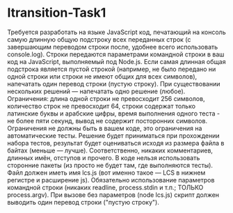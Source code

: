 # Itransition-Task1

Требуется разработать на языке JavaScript код, печатающий на консоль самую длинную общую подстроку всех переданных строк (с завершающим переводом строки после, удобнее всего использовать console.log). Строки передаются параметрами командной строки в ваш код на JavaScript, выполняемый под Node.js. Если самая длинная общая подстрока является пустой строкой (например, не было передано ни одной строки или строки не имеют общих для всех символов), напечатать один перевод строки (пустую строку). При существовании нескольких решений — напечатать одно решение (любое). Ограничения: длина одной строки не превосходит 256 символов, количество строк не превосходит 64, строки содержат только латинские буквы и арабские цифры, время выполнения одного теста - не более пяти секунд, вывод не содержит посторонних символов. Ограничения не должны быть в вашем коде, это ограничения на автоматические тесты.
Решение будет приниматься при прохождении набора тестов, результат будет оцениваться исходя из размера файла в байтах (меньше — лучше). Соответственно, никаких комментариев, длинных имён, отступов и прочего. В коде нельзя использовать сторонние пакеты (из просто не будет там, где выполняются тесты).
Файл должен иметь имя lcs.js (вот именно такое — LCS в нижнем регистре и расширение js). Обязательно использование параметров командной строки (никаких readline, process.stdin и т.п.; ТОЛЬКО process.argv).
При вызове без параметров (node lcs.js) скрипт должен выводить один перевод строки ("пустую строку").
